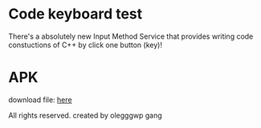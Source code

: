 # Code keyboard test
There's a absolutely new Input Method Service that provides writing code constuctions of C++ by click one button (key)!


# APK
download file:
[here](https://github.com/olegggwp/code_keyboard_test/raw/master/app-debug.apk)

All rights reserved.
created by olegggwp gang
